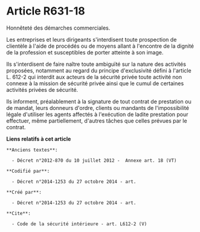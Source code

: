 # Article R631-18

Honnêteté des démarches commerciales. 

Les entreprises et leurs dirigeants s'interdisent toute prospection de clientèle à l'aide de procédés ou de moyens allant à
l'encontre de la dignité de la profession et susceptibles de porter atteinte à son image. 

Ils s'interdisent de faire naître toute ambiguïté sur la nature des activités proposées, notamment au regard du principe
d'exclusivité défini à l'article L. 612-2 qui interdit aux acteurs de la sécurité privée toute activité non connexe à la
mission de sécurité privée ainsi que le cumul de certaines activités privées de sécurité. 

Ils informent, préalablement à la signature de tout contrat de prestation ou de mandat, leurs donneurs d'ordre, clients ou
mandants de l'impossibilité légale d'utiliser les agents affectés à l'exécution de ladite prestation pour effectuer, même
partiellement, d'autres tâches que celles prévues par le contrat.

**Liens relatifs à cet article**

	**Anciens textes**:

	  - Décret n°2012-870 du 10 juillet 2012 -  Annexe art. 18 (VT)

	**Codifié par**:

	  - Décret n°2014-1253 du 27 octobre 2014 - art.

	**Créé par**:

	  - Décret n°2014-1253 du 27 octobre 2014 - art.

	**Cite**:

	  - Code de la sécurité intérieure - art. L612-2 (V)
